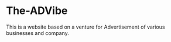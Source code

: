 # The-ADVibe
This is a website based on a venture for Advertisement of various businesses and company. 

